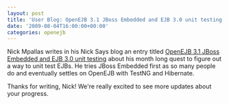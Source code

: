 ```yaml
---
layout: post
title: 'User Blog: OpenEJB 3.1 JBoss Embedded and EJB 3.0 unit testing'
date: '2009-08-04T16:00:00+00:00'
categories: openejb
---
```

Nick Mpallas writes in his Nick Says blog an entry titled <a href="http://nickermansays.blogspot.com/2009/07/openejb-31-jboss-embedded-and-ejb-30.html">OpenEJB 3.1 JBoss Embedded and EJB 3.0 unit testing</a> about his month long quest to figure out a way to unit test EJBs.  He tries JBoss Embedded first as so many people do and eventually settles on OpenEJB with TestNG and Hibernate.

Thanks for writing, Nick!  We're really excited to see more updates about your progress.
